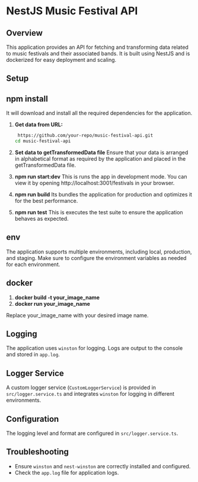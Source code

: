 # NestJS Music Festival API

## Overview

This application provides an API for fetching and transforming data related to music festivals and their associated bands. It is built using NestJS and is dockerized for easy deployment and scaling.

## Setup

## npm install

It will download and install all the required dependencies for the application.

1. **Get data from URL:**
   ```bash
    https://github.com/your-repo/music-festival-api.git
   cd music-festival-api
   ```
2. **Set data to getTransformedData file**
   Ensure that your data is arranged in alphabetical format as required by the application and placed in the getTransformedData file.
3. **npm run start:dev**
   This is runs the app in development mode. You can view it by opening http://localhost:3001/festivals in your browser.

4. **npm run build**
   Its bundles the application for production and optimizes it for the best performance.

5. **npm run test**
   This is executes the test suite to ensure the application behaves as expected.

## env

The application supports multiple environments, including local, production, and staging. Make sure to configure the environment variables as needed for each environment.

## docker

1. **docker build -t your_image_name**
2. **docker run your_image_name**

Replace your_image_name with your desired image name.

## Logging

The application uses `winston` for logging. Logs are output to the console and stored in `app.log`.

## Logger Service

A custom logger service (`CustomLoggerService`) is provided in `src/logger.service.ts` and integrates `winston` for logging in different environments.

## Configuration

The logging level and format are configured in `src/logger.service.ts`.

## Troubleshooting

- Ensure `winston` and `nest-winston` are correctly installed and configured.
- Check the `app.log` file for application logs.

